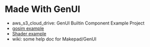 # Made With GenUI

- aws_s3_cloud_drive: GenUI Builtin Component Example Project
- [gosim example](https://gen.ipter.org/1/)
- [Shader example](https://gen.ipter.org/3/)
- wiki: some help doc for Makepad/GenUI